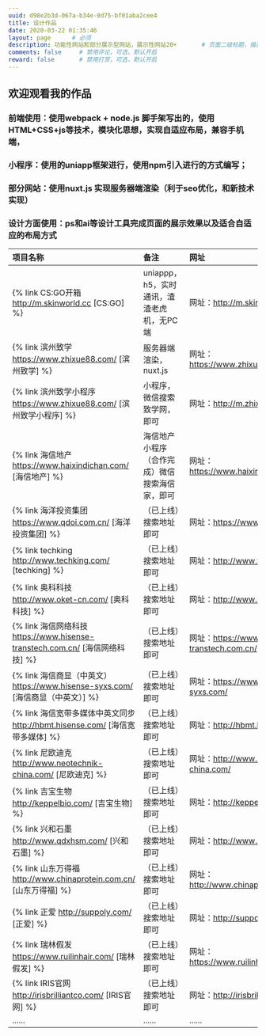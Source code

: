 ```yaml
---
uuid: d98e2b3d-067a-b34e-0d75-bf01aba2cee4
title: 设计作品
date: 2020-03-22 01:35:46
layout: page      # 必须
description: 功能性网站和部分展示型网站，展示性网站20+       # 页面二级标题，描述性文字
comments: false     # 禁用评论，可选，默认开启
reward: false       # 禁用打赏，可选，默认开启
---
```


## 欢迎观看我的作品   
###  前端使用：使用webpack + node.js 脚手架写出的，使用HTML+CSS+js等技术，模块化思想，实现自适应布局，兼容手机端，
###  小程序：使用的uniapp框架进行，使用npm引入进行的方式编写；
###  部分网站：使用nuxt.js 实现服务器端渲染（利于seo优化，和新技术实现） 
###  设计方面使用：ps和ai等设计工具完成页面的展示效果以及适合自适应的布局方式

| 项目名称 | 备注 | 网址 |
| :-----  | :----      | :---- |
| {% link CS:GO开箱 http://m.skinworld.cc [CS:GO] %} | uniappp，h5，实时通讯，渣渣老虎机，无PC端 | 网址：http://m.skinworld.cc |
| {% link 滨州致学 https://www.zhixue88.com/ [滨州致学] %} | 服务器端渲染，nuxt.js | 网址：https://www.zhixue88.com/ |
| {% link 滨州致学小程序 https://www.zhixue88.com/ [滨州致学小程序] %} | 小程序，微信搜索致学网，即可 | 网址：http://m.zhixue88.com/ |
| {% link 海信地产 https://www.haixindichan.com/ [海信地产] %} | 海信地产小程序（合作完成）微信搜索海信家，即可 | 网址：https://www.haixindichan.com/ |
| {% link 海洋投资集团 https://www.qdoi.com.cn/ [海洋投资集团] %} | （已上线）搜索地址即可 | 网址：https://www.qdoi.com.cn/ |
| {% link techking http://www.techking.com/ [techking] %} | （已上线）搜索地址即可 | 网址：http://www.techking.com/ |
| {% link 奥科科技 http://www.oket-cn.com/ [奥科科技] %} | （已上线）搜索地址即可 | 网址：http://www.oket-cn.com/ |
| {% link 海信网络科技 https://www.hisense-transtech.com.cn/ [海信网络科技] %} | （已上线）搜索地址即可 | 网址：https://www.hisense-transtech.com.cn/ |
| {% link 海信商显（中英文） https://www.hisense-syxs.com/ [海信商显（中英文）] %} | （已上线）搜索地址即可 | 网址：https://www.hisense-syxs.com/ |
| {% link 海信宽带多媒体中英文同步 http://hbmt.hisense.com/ [海信宽带多媒体] %} | （已上线）搜索地址即可 | 网址：http://hbmt.hisense.com/ |
| {% link 尼欧迪克 http://www.neotechnik-china.com/ [尼欧迪克] %} | （已上线）搜索地址即可 | 网址：http://www.neotechnik-china.com/ |
| {% link 吉宝生物 http://keppelbio.com/ [吉宝生物] %} | （已上线）搜索地址即可 | 网址：http://keppelbio.com/ |
| {% link 兴和石墨 http://www.qdxhsm.com/ [兴和石墨] %} | （已上线）搜索地址即可 | 网址：http://www.qdxhsm.com/ |
| {% link 山东万得福 http://www.chinaprotein.com.cn/ [山东万得福] %} | （已上线）搜索地址即可 | 网址：http://www.chinaprotein.com.cn/ |
| {% link 正爱 http://suppoly.com/ [正爱] %} | （已上线）搜索地址即可 | 网址：http://suppoly.com/ |
| {% link 瑞林假发 https://www.ruilinhair.com/ [瑞林假发] %}| （已上线）搜索地址即可 | 网址：https://www.ruilinhair.com/ |
| {% link IRIS官网 http://irisbrilliantco.com/ [IRIS官网] %}| （已上线）搜索地址即可 | 网址：http://irisbrilliantco.com/ |
| ......| ...... | ...... |
